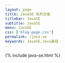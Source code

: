 ```yaml
---
layout: page
title: JavaSE 系列文章
titlebar: JavaSE
subtitle: JavaSE
menu: JavaSE
css: ['blog-page.css']
permalink: /java-se
keywords: JavaSE,Java基础
---
```

{% include java-se.html %}